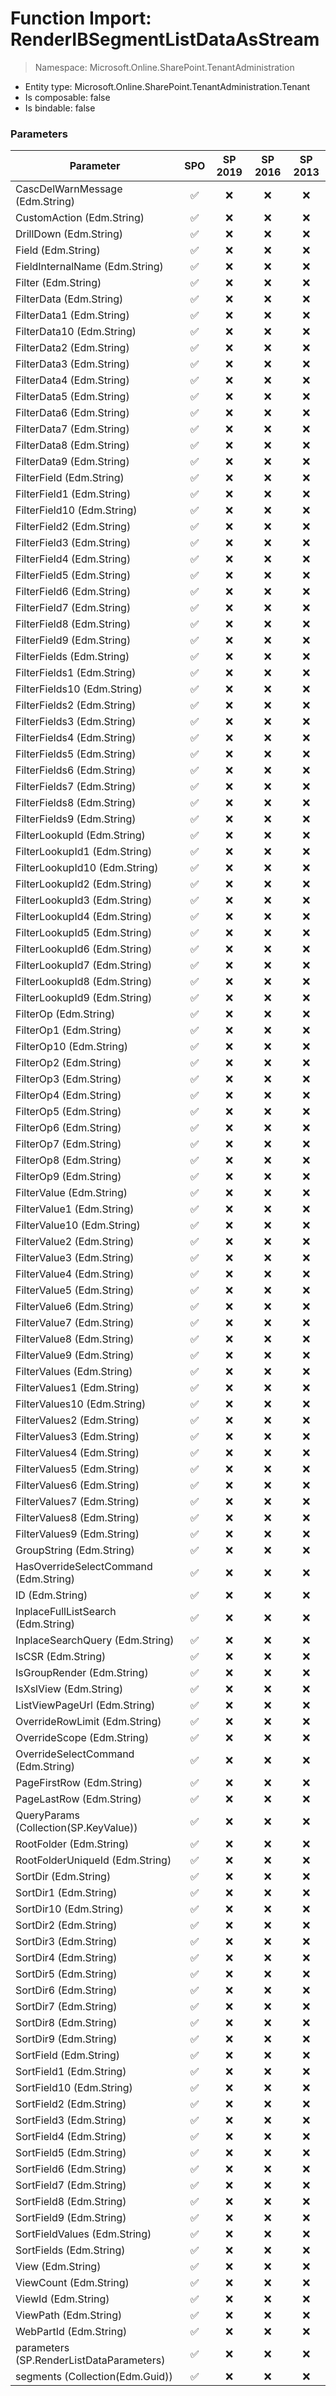 # Function Import: RenderIBSegmentListDataAsStream

> Namespace: Microsoft.Online.SharePoint.TenantAdministration

- Entity type: Microsoft.Online.SharePoint.TenantAdministration.Tenant
- Is composable: false
- Is bindable: false

### Parameters

Parameter | SPO | SP 2019 | SP 2016 | SP 2013
----------|:---:|:-------:|:-------:|:-------:
CascDelWarnMessage (Edm.String) | ✅ | ❌ | ❌ | ❌
CustomAction (Edm.String) | ✅ | ❌ | ❌ | ❌
DrillDown (Edm.String) | ✅ | ❌ | ❌ | ❌
Field (Edm.String) | ✅ | ❌ | ❌ | ❌
FieldInternalName (Edm.String) | ✅ | ❌ | ❌ | ❌
Filter (Edm.String) | ✅ | ❌ | ❌ | ❌
FilterData (Edm.String) | ✅ | ❌ | ❌ | ❌
FilterData1 (Edm.String) | ✅ | ❌ | ❌ | ❌
FilterData10 (Edm.String) | ✅ | ❌ | ❌ | ❌
FilterData2 (Edm.String) | ✅ | ❌ | ❌ | ❌
FilterData3 (Edm.String) | ✅ | ❌ | ❌ | ❌
FilterData4 (Edm.String) | ✅ | ❌ | ❌ | ❌
FilterData5 (Edm.String) | ✅ | ❌ | ❌ | ❌
FilterData6 (Edm.String) | ✅ | ❌ | ❌ | ❌
FilterData7 (Edm.String) | ✅ | ❌ | ❌ | ❌
FilterData8 (Edm.String) | ✅ | ❌ | ❌ | ❌
FilterData9 (Edm.String) | ✅ | ❌ | ❌ | ❌
FilterField (Edm.String) | ✅ | ❌ | ❌ | ❌
FilterField1 (Edm.String) | ✅ | ❌ | ❌ | ❌
FilterField10 (Edm.String) | ✅ | ❌ | ❌ | ❌
FilterField2 (Edm.String) | ✅ | ❌ | ❌ | ❌
FilterField3 (Edm.String) | ✅ | ❌ | ❌ | ❌
FilterField4 (Edm.String) | ✅ | ❌ | ❌ | ❌
FilterField5 (Edm.String) | ✅ | ❌ | ❌ | ❌
FilterField6 (Edm.String) | ✅ | ❌ | ❌ | ❌
FilterField7 (Edm.String) | ✅ | ❌ | ❌ | ❌
FilterField8 (Edm.String) | ✅ | ❌ | ❌ | ❌
FilterField9 (Edm.String) | ✅ | ❌ | ❌ | ❌
FilterFields (Edm.String) | ✅ | ❌ | ❌ | ❌
FilterFields1 (Edm.String) | ✅ | ❌ | ❌ | ❌
FilterFields10 (Edm.String) | ✅ | ❌ | ❌ | ❌
FilterFields2 (Edm.String) | ✅ | ❌ | ❌ | ❌
FilterFields3 (Edm.String) | ✅ | ❌ | ❌ | ❌
FilterFields4 (Edm.String) | ✅ | ❌ | ❌ | ❌
FilterFields5 (Edm.String) | ✅ | ❌ | ❌ | ❌
FilterFields6 (Edm.String) | ✅ | ❌ | ❌ | ❌
FilterFields7 (Edm.String) | ✅ | ❌ | ❌ | ❌
FilterFields8 (Edm.String) | ✅ | ❌ | ❌ | ❌
FilterFields9 (Edm.String) | ✅ | ❌ | ❌ | ❌
FilterLookupId (Edm.String) | ✅ | ❌ | ❌ | ❌
FilterLookupId1 (Edm.String) | ✅ | ❌ | ❌ | ❌
FilterLookupId10 (Edm.String) | ✅ | ❌ | ❌ | ❌
FilterLookupId2 (Edm.String) | ✅ | ❌ | ❌ | ❌
FilterLookupId3 (Edm.String) | ✅ | ❌ | ❌ | ❌
FilterLookupId4 (Edm.String) | ✅ | ❌ | ❌ | ❌
FilterLookupId5 (Edm.String) | ✅ | ❌ | ❌ | ❌
FilterLookupId6 (Edm.String) | ✅ | ❌ | ❌ | ❌
FilterLookupId7 (Edm.String) | ✅ | ❌ | ❌ | ❌
FilterLookupId8 (Edm.String) | ✅ | ❌ | ❌ | ❌
FilterLookupId9 (Edm.String) | ✅ | ❌ | ❌ | ❌
FilterOp (Edm.String) | ✅ | ❌ | ❌ | ❌
FilterOp1 (Edm.String) | ✅ | ❌ | ❌ | ❌
FilterOp10 (Edm.String) | ✅ | ❌ | ❌ | ❌
FilterOp2 (Edm.String) | ✅ | ❌ | ❌ | ❌
FilterOp3 (Edm.String) | ✅ | ❌ | ❌ | ❌
FilterOp4 (Edm.String) | ✅ | ❌ | ❌ | ❌
FilterOp5 (Edm.String) | ✅ | ❌ | ❌ | ❌
FilterOp6 (Edm.String) | ✅ | ❌ | ❌ | ❌
FilterOp7 (Edm.String) | ✅ | ❌ | ❌ | ❌
FilterOp8 (Edm.String) | ✅ | ❌ | ❌ | ❌
FilterOp9 (Edm.String) | ✅ | ❌ | ❌ | ❌
FilterValue (Edm.String) | ✅ | ❌ | ❌ | ❌
FilterValue1 (Edm.String) | ✅ | ❌ | ❌ | ❌
FilterValue10 (Edm.String) | ✅ | ❌ | ❌ | ❌
FilterValue2 (Edm.String) | ✅ | ❌ | ❌ | ❌
FilterValue3 (Edm.String) | ✅ | ❌ | ❌ | ❌
FilterValue4 (Edm.String) | ✅ | ❌ | ❌ | ❌
FilterValue5 (Edm.String) | ✅ | ❌ | ❌ | ❌
FilterValue6 (Edm.String) | ✅ | ❌ | ❌ | ❌
FilterValue7 (Edm.String) | ✅ | ❌ | ❌ | ❌
FilterValue8 (Edm.String) | ✅ | ❌ | ❌ | ❌
FilterValue9 (Edm.String) | ✅ | ❌ | ❌ | ❌
FilterValues (Edm.String) | ✅ | ❌ | ❌ | ❌
FilterValues1 (Edm.String) | ✅ | ❌ | ❌ | ❌
FilterValues10 (Edm.String) | ✅ | ❌ | ❌ | ❌
FilterValues2 (Edm.String) | ✅ | ❌ | ❌ | ❌
FilterValues3 (Edm.String) | ✅ | ❌ | ❌ | ❌
FilterValues4 (Edm.String) | ✅ | ❌ | ❌ | ❌
FilterValues5 (Edm.String) | ✅ | ❌ | ❌ | ❌
FilterValues6 (Edm.String) | ✅ | ❌ | ❌ | ❌
FilterValues7 (Edm.String) | ✅ | ❌ | ❌ | ❌
FilterValues8 (Edm.String) | ✅ | ❌ | ❌ | ❌
FilterValues9 (Edm.String) | ✅ | ❌ | ❌ | ❌
GroupString (Edm.String) | ✅ | ❌ | ❌ | ❌
HasOverrideSelectCommand (Edm.String) | ✅ | ❌ | ❌ | ❌
ID (Edm.String) | ✅ | ❌ | ❌ | ❌
InplaceFullListSearch (Edm.String) | ✅ | ❌ | ❌ | ❌
InplaceSearchQuery (Edm.String) | ✅ | ❌ | ❌ | ❌
IsCSR (Edm.String) | ✅ | ❌ | ❌ | ❌
IsGroupRender (Edm.String) | ✅ | ❌ | ❌ | ❌
IsXslView (Edm.String) | ✅ | ❌ | ❌ | ❌
ListViewPageUrl (Edm.String) | ✅ | ❌ | ❌ | ❌
OverrideRowLimit (Edm.String) | ✅ | ❌ | ❌ | ❌
OverrideScope (Edm.String) | ✅ | ❌ | ❌ | ❌
OverrideSelectCommand (Edm.String) | ✅ | ❌ | ❌ | ❌
PageFirstRow (Edm.String) | ✅ | ❌ | ❌ | ❌
PageLastRow (Edm.String) | ✅ | ❌ | ❌ | ❌
QueryParams (Collection(SP.KeyValue)) | ✅ | ❌ | ❌ | ❌
RootFolder (Edm.String) | ✅ | ❌ | ❌ | ❌
RootFolderUniqueId (Edm.String) | ✅ | ❌ | ❌ | ❌
SortDir (Edm.String) | ✅ | ❌ | ❌ | ❌
SortDir1 (Edm.String) | ✅ | ❌ | ❌ | ❌
SortDir10 (Edm.String) | ✅ | ❌ | ❌ | ❌
SortDir2 (Edm.String) | ✅ | ❌ | ❌ | ❌
SortDir3 (Edm.String) | ✅ | ❌ | ❌ | ❌
SortDir4 (Edm.String) | ✅ | ❌ | ❌ | ❌
SortDir5 (Edm.String) | ✅ | ❌ | ❌ | ❌
SortDir6 (Edm.String) | ✅ | ❌ | ❌ | ❌
SortDir7 (Edm.String) | ✅ | ❌ | ❌ | ❌
SortDir8 (Edm.String) | ✅ | ❌ | ❌ | ❌
SortDir9 (Edm.String) | ✅ | ❌ | ❌ | ❌
SortField (Edm.String) | ✅ | ❌ | ❌ | ❌
SortField1 (Edm.String) | ✅ | ❌ | ❌ | ❌
SortField10 (Edm.String) | ✅ | ❌ | ❌ | ❌
SortField2 (Edm.String) | ✅ | ❌ | ❌ | ❌
SortField3 (Edm.String) | ✅ | ❌ | ❌ | ❌
SortField4 (Edm.String) | ✅ | ❌ | ❌ | ❌
SortField5 (Edm.String) | ✅ | ❌ | ❌ | ❌
SortField6 (Edm.String) | ✅ | ❌ | ❌ | ❌
SortField7 (Edm.String) | ✅ | ❌ | ❌ | ❌
SortField8 (Edm.String) | ✅ | ❌ | ❌ | ❌
SortField9 (Edm.String) | ✅ | ❌ | ❌ | ❌
SortFieldValues (Edm.String) | ✅ | ❌ | ❌ | ❌
SortFields (Edm.String) | ✅ | ❌ | ❌ | ❌
View (Edm.String) | ✅ | ❌ | ❌ | ❌
ViewCount (Edm.String) | ✅ | ❌ | ❌ | ❌
ViewId (Edm.String) | ✅ | ❌ | ❌ | ❌
ViewPath (Edm.String) | ✅ | ❌ | ❌ | ❌
WebPartId (Edm.String) | ✅ | ❌ | ❌ | ❌
parameters (SP.RenderListDataParameters) | ✅ | ❌ | ❌ | ❌
segments (Collection(Edm.Guid)) | ✅ | ❌ | ❌ | ❌